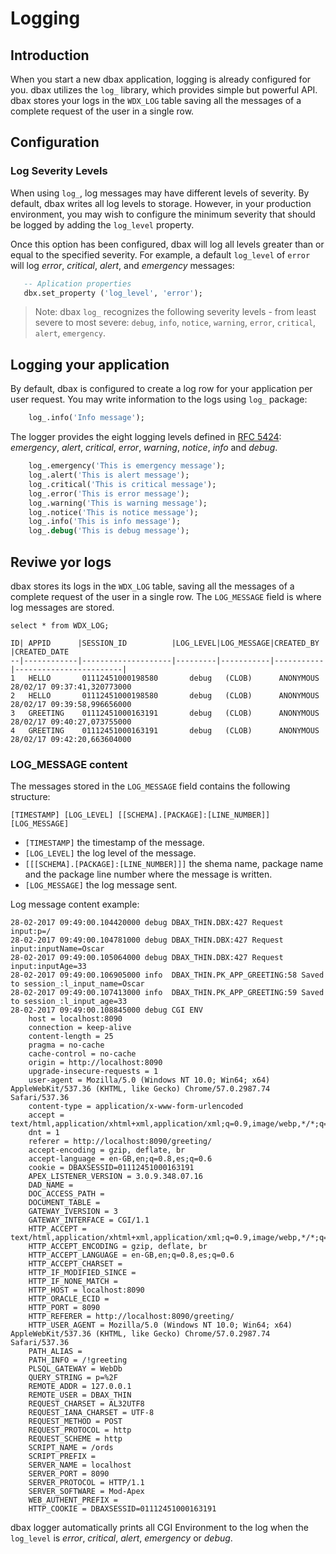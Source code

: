 # Logging

## Introduction

When you start a new dbax application, logging is already configured for you. dbax utilizes the `log_` library, which provides simple but powerful API. dbax stores your logs in the `WDX_LOG` table saving all the messages of a complete request of the user in a single row.


## Configuration

### Log Severity Levels
When using `log_`, log messages may have different levels of severity. By default, dbax writes all log levels to storage. However, in your production environment, you may wish to configure the minimum severity that should be logged by adding the `log_level` property.

Once this option has been configured, dbax will log all levels greater than or equal to the specified severity. For example, a default `log_level` of `error` will log *error*, *critical*, *alert*, and *emergency* messages:

```sql
   -- Aplication properties
   dbx.set_property ('log_level', 'error');
```


> Note: dbax `log_` recognizes the following severity levels - from least severe to most severe: `debug`, `info`, `notice`, `warning`, `error`, `critical`, `alert`, `emergency`.

## Logging your application

By default, dbax is configured to create a log row for your application per user request. You may write information to the logs using `log_` package: 

```sql
	log_.info('Info message');
```

The logger provides the eight logging levels defined in [RFC 5424](https://tools.ietf.org/html/rfc5424): *emergency*, *alert*, *critical*, *error*, *warning*, *notice*, *info* and *debug*.

```sql
	log_.emergency('This is emergency message');
	log_.alert('This is alert message');
	log_.critical('This is critical message');
	log_.error('This is error message');
	log_.warning('This is warning message');
	log_.notice('This is notice message');
	log_.info('This is info message');
	log_.debug('This is debug message');
```

## Reviwe yor logs

dbax stores its logs in the `WDX_LOG` table, saving all the messages of a complete request of the user in a single row. The `LOG_MESSAGE` field is where log messages are stored. 

```
select * from WDX_LOG;

ID| APPID      |SESSION_ID          |LOG_LEVEL|LOG_MESSAGE|CREATED_BY |CREATED_DATE    
--|------------|--------------------|---------|-----------|-----------|------------------------|
1	HELLO  		01112451000198580		debug	(CLOB)		ANONYMOUS	28/02/17 09:37:41,320773000
2	HELLO  		01112451000198580		debug	(CLOB)		ANONYMOUS	28/02/17 09:39:58,996656000
3	GREETING	01112451000163191		debug	(CLOB)		ANONYMOUS	28/02/17 09:40:27,073755000
4	GREETING	01112451000163191		debug	(CLOB)		ANONYMOUS	28/02/17 09:42:20,663604000 
```


### LOG_MESSAGE content

The messages stored in the `LOG_MESSAGE` field contains the following structure: 

`[TIMESTAMP] [LOG_LEVEL] [[SCHEMA].[PACKAGE]:[LINE_NUMBER]] [LOG_MESSAGE]`

- `[TIMESTAMP]` the timestamp of the message.
- `[LOG_LEVEL]` the log level of the message.
- `[[[SCHEMA].[PACKAGE]:[LINE_NUMBER]]]` the shema name, package name and the package line number where the message is written. 
- `[LOG_MESSAGE]` the log message sent. 

Log message content example: 

```
28-02-2017 09:49:00.104420000 debug	DBAX_THIN.DBX:427 Request input:p=/
28-02-2017 09:49:00.104781000 debug	DBAX_THIN.DBX:427 Request input:inputName=Oscar
28-02-2017 09:49:00.105064000 debug	DBAX_THIN.DBX:427 Request input:inputAge=33
28-02-2017 09:49:00.106905000 info	DBAX_THIN.PK_APP_GREETING:58 Saved to session_:l_input_name=Oscar
28-02-2017 09:49:00.107413000 info	DBAX_THIN.PK_APP_GREETING:59 Saved to session_:l_input_age=33
28-02-2017 09:49:00.108845000 debug CGI ENV 
	host = localhost:8090
	connection = keep-alive
	content-length = 25
	pragma = no-cache
	cache-control = no-cache
	origin = http://localhost:8090
	upgrade-insecure-requests = 1
	user-agent = Mozilla/5.0 (Windows NT 10.0; Win64; x64) AppleWebKit/537.36 (KHTML, like Gecko) Chrome/57.0.2987.74 Safari/537.36
	content-type = application/x-www-form-urlencoded
	accept = text/html,application/xhtml+xml,application/xml;q=0.9,image/webp,*/*;q=0.8
	dnt = 1
	referer = http://localhost:8090/greeting/
	accept-encoding = gzip, deflate, br
	accept-language = en-GB,en;q=0.8,es;q=0.6
	cookie = DBAXSESSID=01112451000163191
	APEX_LISTENER_VERSION = 3.0.9.348.07.16
	DAD_NAME = 
	DOC_ACCESS_PATH = 
	DOCUMENT_TABLE = 
	GATEWAY_IVERSION = 3
	GATEWAY_INTERFACE = CGI/1.1
	HTTP_ACCEPT = text/html,application/xhtml+xml,application/xml;q=0.9,image/webp,*/*;q=0.8
	HTTP_ACCEPT_ENCODING = gzip, deflate, br
	HTTP_ACCEPT_LANGUAGE = en-GB,en;q=0.8,es;q=0.6
	HTTP_ACCEPT_CHARSET = 
	HTTP_IF_MODIFIED_SINCE = 
	HTTP_IF_NONE_MATCH = 
	HTTP_HOST = localhost:8090
	HTTP_ORACLE_ECID = 
	HTTP_PORT = 8090
	HTTP_REFERER = http://localhost:8090/greeting/
	HTTP_USER_AGENT = Mozilla/5.0 (Windows NT 10.0; Win64; x64) AppleWebKit/537.36 (KHTML, like Gecko) Chrome/57.0.2987.74 Safari/537.36
	PATH_ALIAS =  
	PATH_INFO = /!greeting
	PLSQL_GATEWAY = WebDb
	QUERY_STRING = p=%2F
	REMOTE_ADDR = 127.0.0.1
	REMOTE_USER = DBAX_THIN
	REQUEST_CHARSET = AL32UTF8
	REQUEST_IANA_CHARSET = UTF-8
	REQUEST_METHOD = POST
	REQUEST_PROTOCOL = http
	REQUEST_SCHEME = http
	SCRIPT_NAME = /ords
	SCRIPT_PREFIX = 
	SERVER_NAME = localhost
	SERVER_PORT = 8090
	SERVER_PROTOCOL = HTTP/1.1
	SERVER_SOFTWARE = Mod-Apex
	WEB_AUTHENT_PREFIX =  
	HTTP_COOKIE = DBAXSESSID=01112451000163191
```


dbax logger automatically prints all CGI Environment to the log when the `log_level` is *error*, *critical*, *alert*, *emergency* or *debug*.

